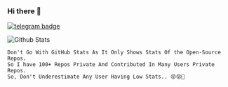 ### Hi there 👋
[![telegram badge](https://img.shields.io/badge/Physic-Hybrid-30302f?style=flat&logo=telegram)](https://t.me/Physic_hybrid)

<!-- ![Hits](https://hits.seeyoufarm.com/api/count/incr/badge.svg?url=https://telegram.me/Physic_Hybrid)

 - 🛩 Instrested in Coding 😁
- 📚 Still Studiying..😄
- ⚡ fact: I am Noob😌
- 📫 How to reach me: Telegram - [@Physic_Hybrid 🇵🇹/🇦🇪](https://telegram.me/AlbertEinstein_TG)-->

![Github Stats](https://github-readme-stats.vercel.app/api?username=PhysicHybridTG&show_icons=true&include_all_commits=true&cache_seconds=86400&theme=radica)
<br>
    
```
Don't Go With GitHub Stats As It Only Shows Stats Of the Open-Source Repos. 
So I have 100+ Repos Private And Contributed In Many Users Private Repos.
So, Don't Underestimate Any User Having Low Stats.. 😝😝🤪
```
